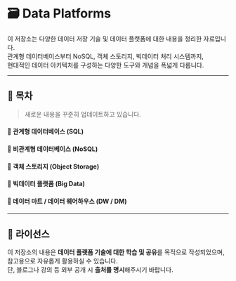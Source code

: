 # 🗃️ Data Platforms

이 저장소는 다양한 데이터 저장 기술 및 데이터 플랫폼에 대한 내용을 정리한 자료입니다.  
관계형 데이터베이스부터 NoSQL, 객체 스토리지, 빅데이터 처리 시스템까지,  
현대적인 데이터 아키텍처를 구성하는 다양한 도구와 개념을 폭넓게 다룹니다.

---

## 📂 목차
> 새로운 내용을 꾸준히 업데이트하고 있습니다.

#### 🔸 관계형 데이터베이스 (SQL)

#### 🔸 비관계형 데이터베이스 (NoSQL)

#### 🔸 객체 스토리지 (Object Storage)

#### 🔸 빅데이터 플랫폼 (Big Data)

#### 🔸 데이터 마트 / 데이터 웨어하우스 (DW / DM)

---

## 📎 라이선스

이 저장소의 내용은 **데이터 플랫폼 기술에 대한 학습 및 공유**를 목적으로 작성되었으며, 참고용으로 자유롭게 활용하실 수 있습니다.  
단, 블로그나 강의 등 외부 공개 시 **출처를 명시**해주시기 바랍니다.
